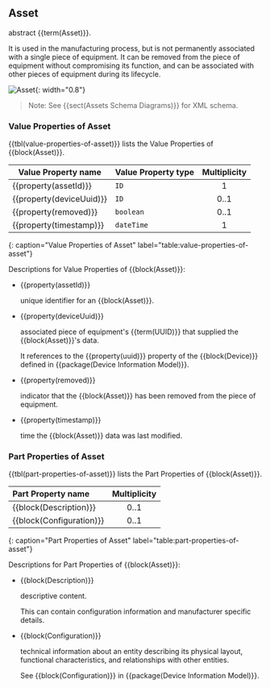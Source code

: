 
## Asset

abstract {{term(Asset)}}. 


It is used in the manufacturing process, but is not permanently associated with a single piece of equipment. It can be removed from the piece of equipment without compromising its function, and can be associated with other pieces of equipment during its lifecycle.


![Asset](figures/Asset.png "Asset"){: width="0.8"}

> Note: See {{sect(Assets Schema Diagrams)}} for XML schema.


### Value Properties of Asset

{{tbl(value-properties-of-asset)}} lists the Value Properties of {{block(Asset)}}.

|Value Property name|Value Property type|Multiplicity|
|-|-|:-:|
|{{property(assetId)}}|`ID`|1|
|{{property(deviceUuid)}}|`ID`|0..1|
|{{property(removed)}}|`boolean`|0..1|
|{{property(timestamp)}}|`dateTime`|1|
{: caption="Value Properties of Asset" label="table:value-properties-of-asset"}

Descriptions for Value Properties of {{block(Asset)}}:

* {{property(assetId)}} 

    unique identifier for an {{block(Asset)}}.

* {{property(deviceUuid)}} 

    associated piece of equipment's {{term(UUID)}} that supplied the {{block(Asset)}}'s data.
    
    It references to the {{property(uuid)}} property of the {{block(Device)}} defined in {{package(Device Information Model)}}.

* {{property(removed)}} 

    indicator that the {{block(Asset)}} has been removed from the piece of equipment.

* {{property(timestamp)}} 

    time the {{block(Asset)}} data was last modified.

### Part Properties of Asset

{{tbl(part-properties-of-asset)}} lists the Part Properties of {{block(Asset)}}.

|Part Property name|Multiplicity|
|:-|:-:|
|{{block(Description)}}|0..1|
|{{block(Configuration)}}|0..1|
{: caption="Part Properties of Asset" label="table:part-properties-of-asset"}

Descriptions for Part Properties of {{block(Asset)}}:

* {{block(Description)}} 

    descriptive content.

    This can contain configuration information and manufacturer specific details.

* {{block(Configuration)}} 

    technical information about an entity describing its physical layout, functional characteristics, and relationships with other entities.

    See {{block(Configuration)}} in {{package(Device Information Model)}}.

